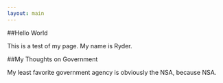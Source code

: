 ```yaml
---
layout: main
---
```


##Hello World

This is a test of my page. My name is Ryder. 

##My Thoughts on Government

My least favorite government agency is obviously the NSA, because NSA. 
